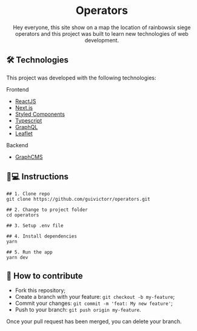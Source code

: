 <h1 align='center'>Operators</h1>
<p align='center'>Hey everyone, this site show on a map the location of rainbowsix siege operators and this project was built to learn new technologies of web development.</p>

## 🛠 Technologies

This project was developed with the following technologies:

Frontend
- [ReactJS](https://pt-br.reactjs.org)
- [Next.js](https://nextjs.org)
- [Styled Components](styled-components.com/)
- [Typescript](typescriptlang.org/)
- [GraphQL](https://graphql.org/)
- [Leaflet](https://leafletjs.com/)

Backend
- [GraphCMS](https://graphcms.com/)

## 📱💻 Instructions

```
## 1. Clone repo
git clone https://github.com/guivictorr/operators.git

## 2. Change to project folder
cd operators

## 3. Setup .env file

## 4. Install dependencies
yarn

## 5. Run the app
yarn dev
```

## 🤔 How to contribute

- Fork this repository;
- Create a branch with your feature: `git checkout -b my-feature`;
- Commit your changes: `git commit -m 'feat: My new feature'`;
- Push to your branch: `git push origin my-feature`.

Once your pull request has been merged, you can delete your branch.
